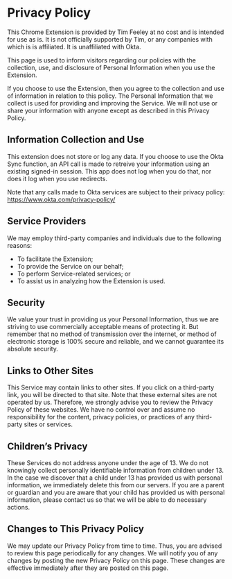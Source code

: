 # Privacy Policy

This Chrome Extension is provided by Tim Feeley at no cost and is intended for use as is. It is not officially supported by Tim, or any companies with which is is affiliated. It is unaffiliated with Okta.

This page is used to inform visitors regarding our policies with the collection, use, and disclosure of Personal Information when you use the Extension.

If you choose to use the Extension, then you agree to the collection and use of information in relation to this policy. The Personal Information that we collect is used for providing and improving the Service. We will not use or share your information with anyone except as described in this Privacy Policy.

## Information Collection and Use

This extension does not store or log any data. If you choose to use the Okta Sync function, an API call is made to retreive your information using an existing signed-in session. This app does not log when you do that, nor does it log when you use redirects.

Note that any calls made to Okta services are subject to their privacy policy: https://www.okta.com/privacy-policy/

## Service Providers

We may employ third-party companies and individuals due to the following reasons:

- To facilitate the Extension;
- To provide the Service on our behalf;
- To perform Service-related services; or
- To assist us in analyzing how the Extension is used.

## Security

We value your trust in providing us your Personal Information, thus we are striving to use commercially acceptable means of protecting it. But remember that no method of transmission over the internet, or method of electronic storage is 100% secure and reliable, and we cannot guarantee its absolute security.

## Links to Other Sites

This Service may contain links to other sites. If you click on a third-party link, you will be directed to that site. Note that these external sites are not operated by us. Therefore, we strongly advise you to review the Privacy Policy of these websites. We have no control over and assume no responsibility for the content, privacy policies, or practices of any third-party sites or services.

## Children’s Privacy

These Services do not address anyone under the age of 13. We do not knowingly collect personally identifiable information from children under 13. In the case we discover that a child under 13 has provided us with personal information, we immediately delete this from our servers. If you are a parent or guardian and you are aware that your child has provided us with personal information, please contact us so that we will be able to do necessary actions.

## Changes to This Privacy Policy

We may update our Privacy Policy from time to time. Thus, you are advised to review this page periodically for any changes. We will notify you of any changes by posting the new Privacy Policy on this page. These changes are effective immediately after they are posted on this page.
